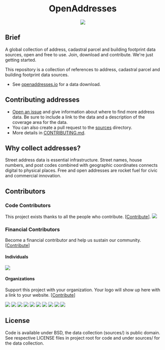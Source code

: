 <h1 align="center">OpenAddresses</h1>

<p align="center">
  <a href="https://circleci.com/gh/openaddresses/openaddresses"><img src="https://circleci.com/gh/openaddresses/openaddresses.svg?style=shield"/></a>
</p>

## Brief

A global collection of address, cadastral parcel and building footprint data sources, open and free to use. Join, download and contribute. We're just getting started.

This repository is a collection of references to address, cadastral parcel and building footprint data sources.

- See [openaddresses.io](http://openaddresses.io/) for a data download.

## Contributing addresses

- [Open an issue](https://github.com/openaddresses/openaddresses/issues/new) and give information about where to find more address data. Be sure to include a link to the data and a description of the coverage area for the data.
- You can also create a pull request to the [sources](https://github.com/openaddresses/openaddresses/tree/master/sources) directory.
- More details in [CONTRIBUTING.md](CONTRIBUTING.md).

## Why collect addresses?

Street address data is essential infrastructure. Street names, house numbers, and post codes combined with geographic coordinates connects digital to physical places. Free and open addresses are rocket fuel for civic and commercial innovation.

## Contributors

### Code Contributors

This project exists thanks to all the people who contribute. [[Contribute](CONTRIBUTING.md)].
<a href="https://github.com/openaddresses/openaddresses/graphs/contributors"><img src="https://opencollective.com/openaddresses/contributors.svg?width=890&button=false" /></a>

### Financial Contributors

Become a financial contributor and help us sustain our community. [[Contribute](https://opencollective.com/openaddresses/contribute)]

#### Individuals

<a href="https://opencollective.com/openaddresses"><img src="https://opencollective.com/openaddresses/individuals.svg?width=890"></a>

#### Organizations

Support this project with your organization. Your logo will show up here with a link to your website. [[Contribute](https://opencollective.com/openaddresses/contribute)]

<a href="https://opencollective.com/openaddresses/organization/0/website"><img src="https://opencollective.com/openaddresses/organization/0/avatar.svg"></a>
<a href="https://opencollective.com/openaddresses/organization/1/website"><img src="https://opencollective.com/openaddresses/organization/1/avatar.svg"></a>
<a href="https://opencollective.com/openaddresses/organization/2/website"><img src="https://opencollective.com/openaddresses/organization/2/avatar.svg"></a>
<a href="https://opencollective.com/openaddresses/organization/3/website"><img src="https://opencollective.com/openaddresses/organization/3/avatar.svg"></a>
<a href="https://opencollective.com/openaddresses/organization/4/website"><img src="https://opencollective.com/openaddresses/organization/4/avatar.svg"></a>
<a href="https://opencollective.com/openaddresses/organization/5/website"><img src="https://opencollective.com/openaddresses/organization/5/avatar.svg"></a>
<a href="https://opencollective.com/openaddresses/organization/6/website"><img src="https://opencollective.com/openaddresses/organization/6/avatar.svg"></a>
<a href="https://opencollective.com/openaddresses/organization/7/website"><img src="https://opencollective.com/openaddresses/organization/7/avatar.svg"></a>
<a href="https://opencollective.com/openaddresses/organization/8/website"><img src="https://opencollective.com/openaddresses/organization/8/avatar.svg"></a>
<a href="https://opencollective.com/openaddresses/organization/9/website"><img src="https://opencollective.com/openaddresses/organization/9/avatar.svg"></a>

## License

Code is available under BSD, the data collection (sources/) is public domain. See respective LICENSE files in project root for code and under sources/ for the data collection.
